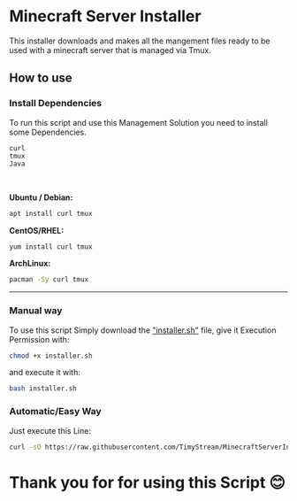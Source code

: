 # Minecraft Server Installer
This installer downloads and makes all the mangement files ready to be used with a minecraft server that is managed via Tmux.


## How to use

### Install Dependencies
To run this script and use this Management Solution you need to install some Dependencies.
```
curl
tmux
Java
```
<br>

**Ubuntu / Debian:**
```BASH
apt install curl tmux
```
**CentOS/RHEL:**
```BASH
yum install curl tmux
```
**ArchLinux:**
```BASH
pacman -Sy curl tmux
```
---

### Manual way
To use this script Simply download the ["installer.sh"](installer.sh) file, give it Execution Permission with:
```BASH
chmod +x installer.sh
```
and execute it with:
```BASH
bash installer.sh
```

### Automatic/Easy Way
Just execute this Line:
```BASH
curl -sO https://raw.githubusercontent.com/TimyStream/MinecraftServerInstaller/main/installer.sh && bash ./installer.sh && rm -rf ./installer.sh
```

# Thank you for for using this Script 😊